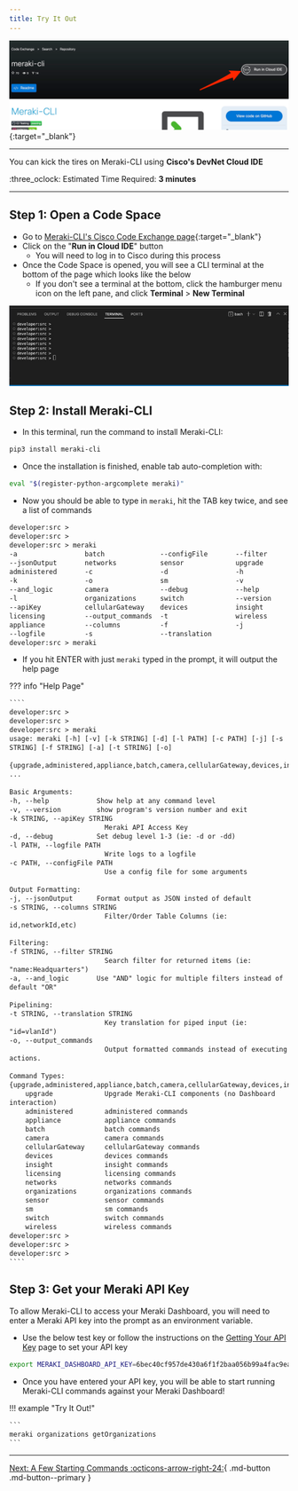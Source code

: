 ```yaml
---
title: Try It Out
---
```


[![meraki-cli-exchange-devenv](meraki-cli-devnet-page.png)](https://developer.cisco.com/codeexchange/github/repo/PackeTsar/meraki-cli){:target="_blank"}

---

You can kick the tires on Meraki-CLI using **Cisco's DevNet Cloud IDE**

:three_oclock: Estimated Time Required: **3 minutes**

---

## Step 1: Open a Code Space

- Go to [Meraki-CLI's Cisco Code Exchange page](https://developer.cisco.com/codeexchange/github/repo/PackeTsar/meraki-cli){:target="_blank"}
- Click on the "**Run in Cloud IDE**" button
    - You will need to log in to Cisco during this process
- Once the Code Space is opened, you will see a CLI terminal at the bottom of the page which looks like the below
    - If you don't see a terminal at the bottom, click the hamburger menu icon on the left pane, and click **Terminal** > **New Terminal**

![code-space-terminal](code_space_terminal.jpg)


## Step 2: Install Meraki-CLI

- In this terminal, run the command to install Meraki-CLI:
```bash
pip3 install meraki-cli
```
- Once the installation is finished, enable tab auto-completion with:
```bash
eval "$(register-python-argcomplete meraki)"
```
- Now you should be able to type in `meraki`, hit the TAB key twice, and see a list of commands
``` { .bash .no-copy }
developer:src >
developer:src > 
developer:src > meraki 
-a                 batch              --configFile       --filter           --jsonOutput       networks           sensor             upgrade            
administered       -c                 -d                 -h                 -k                 -o                 sm                 -v                 
--and_logic        camera             --debug            --help             -l                 organizations      switch             --version          
--apiKey           cellularGateway    devices            insight            licensing          --output_commands  -t                 wireless           
appliance          --columns          -f                 -j                 --logfile          -s                 --translation      
developer:src > meraki 
```
- If you hit ENTER with just `meraki` typed in the prompt, it will output the help page

??? info "Help Page"

    ````
    developer:src >
    developer:src >
    developer:src > meraki 
    usage: meraki [-h] [-v] [-k STRING] [-d] [-l PATH] [-c PATH] [-j] [-s STRING] [-f STRING] [-a] [-t STRING] [-o]
                {upgrade,administered,appliance,batch,camera,cellularGateway,devices,insight,licensing,networks,organizations,sensor,sm,switch,wireless} ...

    Basic Arguments:
    -h, --help            Show help at any command level
    -v, --version         show program's version number and exit
    -k STRING, --apiKey STRING
                            Meraki API Access Key
    -d, --debug           Set debug level 1-3 (ie: -d or -dd)
    -l PATH, --logfile PATH
                            Write logs to a logfile
    -c PATH, --configFile PATH
                            Use a config file for some arguments

    Output Formatting:
    -j, --jsonOutput      Format output as JSON insted of default
    -s STRING, --columns STRING
                            Filter/Order Table Columns (ie: id,networkId,etc)

    Filtering:
    -f STRING, --filter STRING
                            Search filter for returned items (ie: "name:Headquarters")
    -a, --and_logic       Use "AND" logic for multiple filters instead of default "OR"

    Pipelining:
    -t STRING, --translation STRING
                            Key translation for piped input (ie: "id=vlanId")
    -o, --output_commands
                            Output formatted commands instead of executing actions.

    Command Types:
    {upgrade,administered,appliance,batch,camera,cellularGateway,devices,insight,licensing,networks,organizations,sensor,sm,switch,wireless}
        upgrade             Upgrade Meraki-CLI components (no Dashboard interaction)
        administered        administered commands
        appliance           appliance commands
        batch               batch commands
        camera              camera commands
        cellularGateway     cellularGateway commands
        devices             devices commands
        insight             insight commands
        licensing           licensing commands
        networks            networks commands
        organizations       organizations commands
        sensor              sensor commands
        sm                  sm commands
        switch              switch commands
        wireless            wireless commands
    developer:src >
    developer:src >
    developer:src >
    ````

## Step 3: Get your Meraki API Key

To allow Meraki-CLI to access your Meraki Dashboard, you will need to enter a Meraki API key into the prompt as an environment variable.

- Use the below test key or follow the instructions on the [Getting Your API Key](../getting-your-api-key/) page to set your API key

```bash
export MERAKI_DASHBOARD_API_KEY=6bec40cf957de430a6f1f2baa056b99a4fac9ea0
```

- Once you have entered your API key, you will be able to start running Meraki-CLI commands against your Meraki Dashboard!

!!! example "Try It Out!"

    ```
    meraki organizations getOrganizations
    ```

---

[Next: A Few Starting Commands :octicons-arrow-right-24:](../a-few-starting-commands/){ .md-button .md-button--primary }
